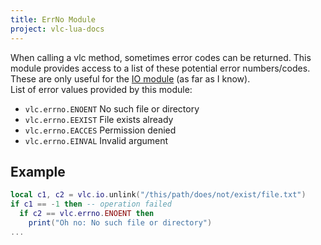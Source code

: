 ```yaml
---
title: ErrNo Module
project: vlc-lua-docs
---
```


When calling a vlc method, sometimes error codes can be returned. This module provides access to a list of these potential error numbers/codes.  
These are only useful for the [IO module](../io) (as far as I know).  
List of error values provided by this module:

- `vlc.errno.ENOENT` No such file or directory
- `vlc.errno.EEXIST` File exists already
- `vlc.errno.EACCES` Permission denied
- `vlc.errno.EINVAL` Invalid argument

## Example
```lua
local c1, c2 = vlc.io.unlink("/this/path/does/not/exist/file.txt")
if c1 == -1 then -- operation failed
  if c2 == vlc.errno.ENOENT then
    print("Oh no: No such file or directory")
...
```

